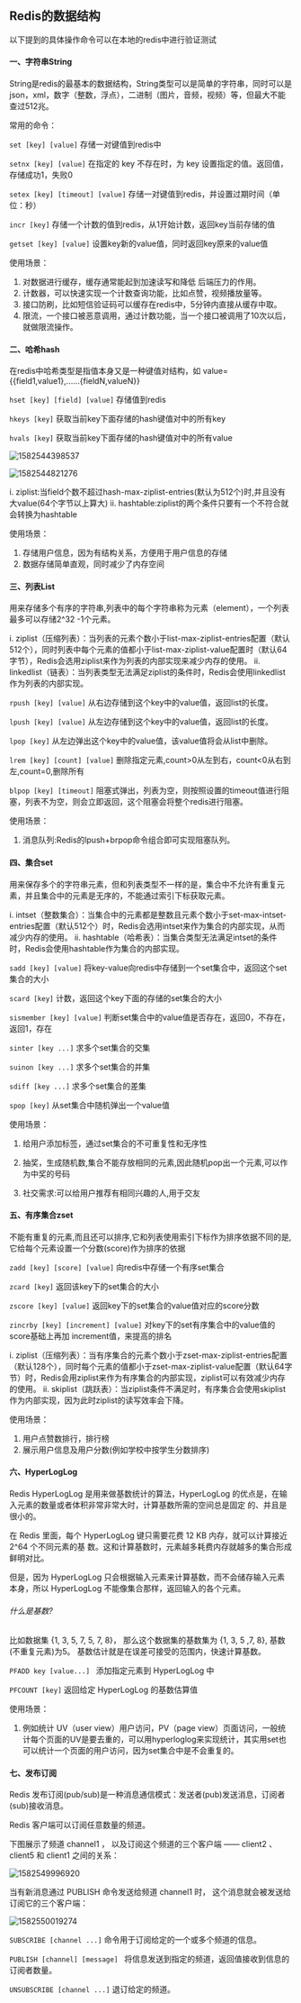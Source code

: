 ## Redis的数据结构

以下提到的具体操作命令可以在本地的redis中进行验证测试

#### 一、字符串String

String是redis的最基本的数据结构，String类型可以是简单的字符串，同时可以是json，xml，数字（整数，浮点），二进制（图片，音频，视频）等，但最大不能查过512兆。

常用的命令：

`set [key] [value]`  存储一对键值到redis中

`setnx [key] [value]`  在指定的 key 不存在时，为 key 设置指定的值。返回值，存储成功1，失败0

`setex [key] [timeout] [value]`  存储一对键值到redis，并设置过期时间（单位：秒）

`incr [key]`    存储一个计数的值到redis，从1开始计数，返回key当前存储的值

`getset [key] [value]`   设置key新的value值，同时返回key原来的value值

使用场景：

1. 对数据进行缓存，缓存通常能起到加速读写和降低 后端压力的作用。
2. 计数器，可以快速实现一个计数查询功能，比如点赞，视频播放量等。
3. 接口防刷，比如短信验证码可以缓存在redis中，5分钟内直接从缓存中取。
4. 限流，一个接口被恶意调用，通过计数功能，当一个接口被调用了10次以后，就做限流操作。



#### 二、哈希hash

在redis中哈希类型是指值本身又是一种键值对结构，如 value={{field1,value1},......{fieldN,valueN}} 

`hset [key] [field] [value]`   存储值到redis

`hkeys [key]`   获取当前key下面存储的hash键值对中的所有key

`hvals [key]`  获取当前key下面存储的hash键值对中的所有value

![1582544398537](image\1582544398537.png)

![1582544821276](image\1582544821276.png)

i. ziplist:当field个数不超过hash-max-ziplist-entries(默认为512个)时,并且没有大value(64个字节以上算大)
ii. hashtable:ziplist的两个条件只要有一个不符合就会转换为hashtable

使用场景：

1. 存储用户信息，因为有结构关系，方便用于用户信息的存储
2. 数据存储简单直观，同时减少了内存空间



#### 三、列表List

用来存储多个有序的字符串,列表中的每个字符串称为元素（element），一个列表最多可以存储2^32 -1个元素。

i. ziplist（压缩列表）：当列表的元素个数小于list-max-ziplist-entries配置（默认512个），同时列表中每个元素的值都小于list-max-ziplist-value配置时（默认64字节），Redis会选用ziplist来作为列表的内部实现来减少内存的使用。
ii. linkedlist（链表）：当列表类型无法满足ziplist的条件时，Redis会使用linkedlist作为列表的内部实现。

`rpush [key] [value]`  从右边存储到这个key中的value值，返回list的长度。

`lpush [key] [value]`  从左边存储到这个key中的value值，返回list的长度。

`lpop [key]`   从左边弹出这个key中的value值，该value值将会从list中删除。

`lrem [key] [count] [value]`   删除指定元素,count>0从左到右，count<0从右到左,count=0,删除所有

`blpop [key] [timeout]`   阻塞式弹出，列表为空，则按照设置的timeout值进行阻塞，列表不为空，则会立即返回，这个阻塞会将整个redis进行阻塞。



使用场景：

1. 消息队列:Redis的lpush+brpop命令组合即可实现阻塞队列。



#### 四、集合set

用来保存多个的字符串元素，但和列表类型不一样的是，集合中不允许有重复元素，并且集合中的元素是无序的，不能通过索引下标获取元素。

i. intset（整数集合）：当集合中的元素都是整数且元素个数小于set-max-intset-entries配置（默认512个）时，Redis会选用intset来作为集合的内部实现，从而减少内存的使用。
ii. hashtable（哈希表）：当集合类型无法满足intset的条件时，Redis会使用hashtable作为集合的内部实现。

`sadd [key] [value]`   将key-value向redis中存储到一个set集合中，返回这个set集合的大小

`scard [key]`  计数，返回这个key下面的存储的set集合的大小

`sismember [key] [value]`  判断set集合中的value值是否存在，返回0，不存在，返回1，存在

`sinter [key ...]`  求多个set集合的交集

`suinon [key ...]`  求多个set集合的并集

`sdiff [key ...]`   求多个set集合的差集

`spop [key]`   从set集合中随机弹出一个value值

使用场景：

1. 给用户添加标签，通过set集合的不可重复性和无序性

2. 抽奖，生成随机数,集合不能存放相同的元素,因此随机pop出一个元素,可以作为中奖的号码

3. 社交需求:可以给用户推荐有相同兴趣的人,用于交友



#### 五、有序集合zset

不能有重复的元素,而且还可以排序,它和列表使用索引下标作为排序依据不同的是,它给每个元素设置一个分数(score)作为排序的依据

`zadd [key] [score] [value]`   向redis中存储一个有序set集合

`zcard [key]`   返回该key下的set集合的大小

`zscore [key] [value]`   返回key下的set集合的value值对应的score分数

`zincrby [key] [increment] [value]`   对key下的set有序集合中的value值的score基础上再加 increment值，来提高的排名



i. ziplist（压缩列表）：当有序集合的元素个数小于zset-max-ziplist-entries配置（默认128个），同时每个元素的值都小于zset-max-ziplist-value配置（默认64字节）时，Redis会用ziplist来作为有序集合的内部实现，ziplist可以有效减少内存的使用。
ii. skiplist（跳跃表）：当ziplist条件不满足时，有序集合会使用skiplist作为内部实现，因为此时ziplist的读写效率会下降。

使用场景：

1. 用户点赞数排行，排行榜
2. 展示用户信息及用户分数(例如学校中按学生分数排序)



#### 六、HyperLogLog

Redis HyperLogLog 是用来做基数统计的算法，HyperLogLog 的优点是，在输入元素的数量或者体积非常非常大时，计算基数所需的空间总是固定 的、并且是很小的。

在 Redis 里面，每个 HyperLogLog 键只需要花费 12 KB 内存，就可以计算接近 2^64 个不同元素的基 数。这和计算基数时，元素越多耗费内存就越多的集合形成鲜明对比。

但是，因为 HyperLogLog 只会根据输入元素来计算基数，而不会储存输入元素本身，所以 HyperLogLog 不能像集合那样，返回输入的各个元素。

###### 什么是基数?

比如数据集 {1, 3, 5, 7, 5, 7, 8}， 那么这个数据集的基数集为 {1, 3, 5 ,7, 8}, 基数(不重复元素)为5。 基数估计就是在误差可接受的范围内，快速计算基数。

`PFADD key [value...] `   添加指定元素到 HyperLogLog 中

`PFCOUNT [key]`   返回给定 HyperLogLog 的基数估算值

使用场景：

1. 例如统计 UV（user view）用户访问，PV（page view）页面访问，一般统计每个页面的UV是要去重的，可以用hyperloglog来实现统计，其实用set也可以统计一个页面的用户访问，因为set集合中是不会重复的。



#### 七、发布订阅

Redis 发布订阅(pub/sub)是一种消息通信模式：发送者(pub)发送消息，订阅者(sub)接收消息。

Redis 客户端可以订阅任意数量的频道。

下图展示了频道 channel1 ， 以及订阅这个频道的三个客户端 —— client2 、 client5 和 client1 之间的关系：

![1582549996920](image\1582549996920.png)

当有新消息通过 PUBLISH 命令发送给频道 channel1 时， 这个消息就会被发送给订阅它的三个客户端：

![1582550019274](image\1582550019274.png)

`SUBSCRIBE [channel ...]`   命令用于订阅给定的一个或多个频道的信息。

`PUBLISH [channel] [message] `   将信息发送到指定的频道，返回值接收到信息的订阅者数量。

`UNSUBSCRIBE [channel ...]`   退订给定的频道。

